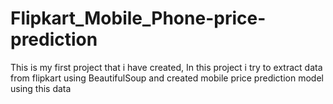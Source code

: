# Flipkart_Mobile_Phone-price-prediction
This is my first project that i have created, In this project i try to extract data from flipkart using BeautifulSoup and created mobile price prediction model using this data
